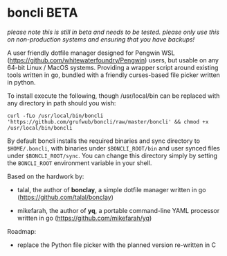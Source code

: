 # boncli BETA

*please note this is still in beta and needs to be tested. please only use this on non-production systems and ensuring that you have backups!*


A user friendly dotfile manager designed for Pengwin WSL (https://github.com/whitewaterfoundry/Pengwin) users, but usable on any 64-bit Linux / MacOS systems. Providing a wrapper script around existing tools written in go, bundled with a friendly curses-based file picker written in python.


To install execute the following, though /usr/local/bin can be replaced with any directory in path should you wish:

`curl -fLo /usr/local/bin/boncli 'https://github.com/grufwub/boncli/raw/master/boncli' && chmod +x /usr/local/bin/boncli`


By default boncli installs the required binaries and sync directory to `$HOME/.boncli`, with binaries under `$BONCLI_ROOT/bin` and user synced files under `$BONCLI_ROOT/sync`. You can change this directory simply by setting the `BONCLI_ROOT` environment variable in your shell.


Based on the hardwork by: 

- talal, the author of **bonclay**, a simple dotfile manager written in go (https://github.com/talal/bonclay)

- mikefarah, the author of **yq**, a portable command-line YAML processor written in go (https://github.com/mikefarah/yq)


Roadmap:

- replace the Python file picker with the planned version re-written in C
